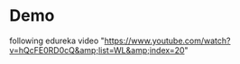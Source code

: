 # Demo
following edureka video "https://www.youtube.com/watch?v=hQcFE0RD0cQ&amp;list=WL&amp;index=20"
